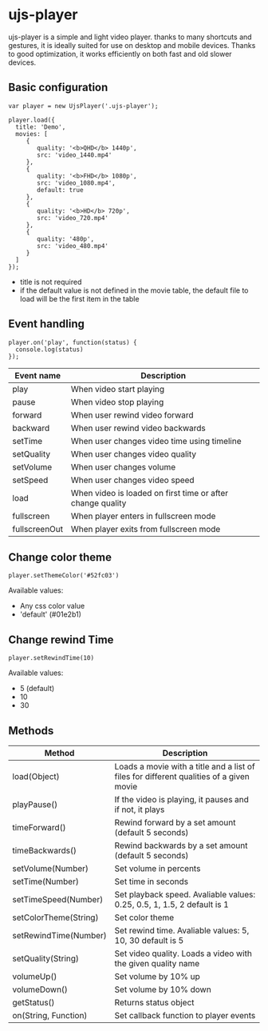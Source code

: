 # ujs-player

ujs-player is a simple and light video player.
thanks to many shortcuts and gestures, it is
ideally suited for use on desktop and
mobile devices. Thanks to good optimization,
it works efficiently on both fast and old
slower devices.

## Basic configuration
```
var player = new UjsPlayer('.ujs-player');

player.load({
  title: 'Demo',
  movies: [
     {
        quality: '<b>QHD</b> 1440p',
        src: 'video_1440.mp4'
     },
     {
        quality: '<b>FHD</b> 1080p',
        src: 'video_1080.mp4',
        default: true
     },
     {
        quality: '<b>HD</b> 720p',
        src: 'video_720.mp4'
     },
     {
        quality: '480p',
        src: 'video_480.mp4'
     }
  ]
});
```
* title is not required
* if the default value is not defined in the movie table, the default
file to load will be the first item in the table

## Event handling
```
player.on('play', function(status) {
  console.log(status)
});
```
| Event name    | Description                                                 |
|---------------|-------------------------------------------------------------|
| play          | When video start playing                                    |
| pause         | When video stop playing                                     |
| forward       | When user rewind video forward                              |
| backward      | When user rewind video backwards                            |
| setTime       | When user changes video time using timeline                 |
| setQuality    | When user changes video quality                             |
| setVolume     | When user changes volume                                    |
| setSpeed      | When user changes video speed                               |
| load          | When video is loaded on first time or after change quality  |
| fullscreen    | When player enters in fullscreen mode                       |
| fullscreenOut | When player exits from fullscreen mode                      |

## Change color theme
```
player.setThemeColor('#52fc03')
```
Available values:
* Any css color value
* 'default' (#01e2b1)

## Change rewind Time
```
player.setRewindTime(10)
```
Available values:
* 5 (default)
* 10
* 30

## Methods
| Method                | Description                                                                             |
|-----------------------|-----------------------------------------------------------------------------------------|
| load(Object)          | Loads a movie with a title and a list of files for different qualities of a given movie |
| playPause()           | If the video is playing, it pauses and if not, it plays                                 |
| timeForward()         | Rewind forward by a set amount (default 5 seconds)                                      |
| timeBackwards()       | Rewind backwards by a set amount (default 5 seconds)                                    |
| setVolume(Number)     | Set volume in percents                                                                  |
| setTime(Number)       | Set time in seconds                                                                     |
| setTimeSpeed(Number)  | Set playback speed. Avaliable values: 0.25, 0.5, 1, 1.5, 2 default is 1                 |
| setColorTheme(String) | Set color theme                                                                         |
| setRewindTime(Number) | Set rewind time. Avaliable values: 5, 10, 30 default is 5                               |
| setQuality(String)    | Set video quality. Loads a video with the given quality name                            |
| volumeUp()            | Set volume by 10% up                                                                    |
| volumeDown()          | Set volume by 10% down                                                                  |
| getStatus()           | Returns status object                                                                   |
| on(String, Function)  | Set callback function to player events                                                  |
